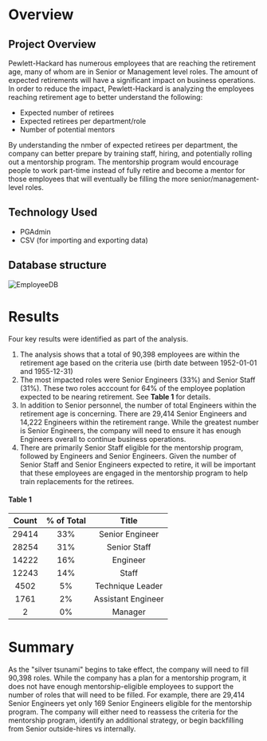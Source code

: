 # Overview
## Project Overview
Pewlett-Hackard has numerous employees that are reaching the retirement age, many of whom are in Senior or Management level roles. The amount of expected retirements will have a significant impact on business operations. In order to reduce the impact, Pewlett-Hackard is analyzing the employees reaching retirement age to better understand the following:

- Expected number of retirees
- Expected retirees per department/role
- Number of potential mentors

By understanding the nmber of expected retirees per department, the company can better prepare by training staff, hiring, and potentially rolling out a mentorship program. The mentorship program would encourage people to work part-time instead of fully retire and become a mentor for those employees that will eventually be filling the more senior/management-level roles.

## Technology Used

- PGAdmin
- CSV (for importing and exporting data)

## Database structure
![EmployeeDB](https://user-images.githubusercontent.com/93630042/147411892-d1bcf68a-f1a0-4ac5-8932-cb9cc5614e49.png)


# Results
Four key results were identified as part of the analysis. 

1. The analysis shows that a total of 90,398 employees are within the retirement age based on the criteria use (birth date between 1952-01-01 and 1955-12-31)
2. The most impacted roles were Senior Engineers (33%) and Senior Staff (31%). These two roles acccount for 64% of the employee poplation expected to be nearing retirement. See **Table 1** for details.
3. In addition to Senior personnel, the number of total Engineers within the retirement age is concerning. There are 29,414 Senior Engineers and 14,222 Engineers within the retirement range. While the greatest number is Senior Engineers, the company will need to ensure it has enough Engineers overall to continue business operations.
4. There are primarily Senior Staff eligible for the mentorship program, followed by Engineers and Senior Engineers. Given the number of Senior Staff and Senior Engineers expected to retire, it will be important that these employees are engaged in the mentorship program to help train replacements for the retirees. 

#### Table 1
|Count|% of Total|Title|
| :---: | :---: | :---: |
|29414|	33%|Senior Engineer|
|28254|	31%|Senior Staff|
|14222|	16%|Engineer|
|12243|	14%|Staff|
|4502|	5%|Technique Leader|
|1761|	2%|Assistant Engineer|
|2|	0%|Manager|

# Summary
As the "silver tsunami" begins to take effect, the company will need to fill 90,398 roles. While the company has a plan for a mentorship program, it does not have enough mentorship-eligible employees to support the number of roles that will need to be filled. For example, there are 29,414 Senior Engineers yet only 169 Senior Engineers eligible for the mentorship program. The company will either need to reassess the criteria for the mentorship program, identify an additional strategy, or begin backfilling from Senior outside-hires vs internally. 


